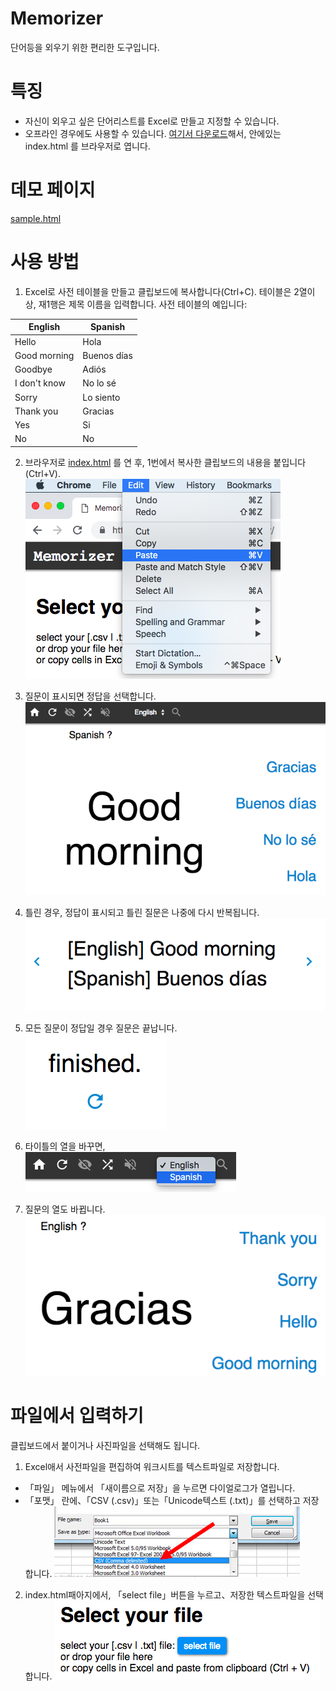 # Memorizer
단어등을 외우기 위한 편리한 도구입니다.

# 특징

* 자신이 외우고 싶은 단어리스트를 Excel로 만들고 지정할 수 있습니다.
* 오프라인 경우에도 사용할 수 있습니다. <a href="memorizer.zip" download="memorizer.zip">여기서 다운로드</a>해서, 안에있는 index.html 를 브라우저로 엽니다.

# 데모 페이지

<a target="_blank" href="https://mochihashi.github.io/memorizer/sample.html">sample.html</a>

# 사용 방법

1. Excel로 사전 테이블을 만들고 클립보드에 복사합니다(Ctrl+C). 테이블은 2열이상, 재1행은 제목 이름을 입력합니다. 사전 테이블의 예입니다:

| English | Spanish |
| ---- | ---- |
| Hello | Hola |
| Good morning | Buenos días |
| Goodbye | Adiós |
| I don't know | No lo sé |
| Sorry | Lo siento |
| Thank you | Gracias |
| Yes | Si |
| No | No |

2. 브라우저로 <a target="_blank" href="https://mochihashi.github.io/memorizer/">index.html</a> 를 연 후, 1번에서 복사한 클립보드의 내용을 붙입니다(Ctrl+V).<br/>
	<kbd><img src="https://raw.githubusercontent.com/mochihashi/memorizer/master/images/paste.png"></kbd>

3. 질문이 표시되면 정답을 선택합니다.<br/>
	<kbd><img src="https://raw.githubusercontent.com/mochihashi/memorizer/master/images/question.png"></kbd>

4. 틀린 경우, 정답이 표시되고 틀린 질문은 나중에 다시 반복됩니다.<br/>
	<kbd><img src="https://raw.githubusercontent.com/mochihashi/memorizer/master/images/answer.png"></kbd>

5. 모든 질문이 정답일 경우 질문은 끝납니다.<br/>
	<kbd><img src="https://raw.githubusercontent.com/mochihashi/memorizer/master/images/finished.png"></kbd>

6. 타이틀의 열을 바꾸면,<br/>
	<kbd><img src="https://raw.githubusercontent.com/mochihashi/memorizer/master/images/change-column.png"></kbd>

7. 질문의 열도 바뀝니다.<br/>
	<kbd><img src="https://raw.githubusercontent.com/mochihashi/memorizer/master/images/question2.png"></kbd>

# 파일에서 입력하기

클립보드에서 붙이거나 사진파일을 선택해도 됩니다.

1. Excel애서 사전파일을 편집하여 워크시트를 텍스트파일로 저장합니다.
  *  「파일」 메뉴에서  「새이름으로 저장」을 누르면 다이얼로그가 열립니다.
  *  「포맷」 란에、「CSV (.csv)」또는「Unicode텍스트 (.txt)」를 선택하고 저장합니다.
	<kbd><img src="https://raw.githubusercontent.com/mochihashi/memorizer/master/images/save-as-csv.png"></kbd>

2. index.html패아지에서, 「select file」버튼을 누르고、저장한 텍스트파일을 선택합니다.
	<kbd><img src="https://raw.githubusercontent.com/mochihashi/memorizer/master/images/select-file.png"></kbd>
